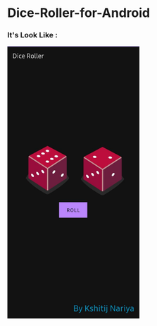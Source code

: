 # Dice-Roller-for-Android

<h3>It's Look Like :</h3>
<img src="https://raw.githubusercontent.com/Kshitij4301/Dice-Roller-for-Android/master/WhatsApp%20Image%202020-12-28%20at%208.51.40%20PM%20(1).jpeg" width="300">
